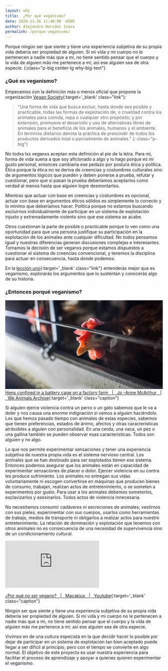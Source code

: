 ```yaml
---
layout: why
title:  ¿Por qué veganismo?
date: 2020-11-26 11:48:00 -0500
author: Alejandro Narváez Isaza
permalink: /porque-veganismo/
---
```

Porque ningún ser que siente y tiene una experiencia subjetiva de su propia vida debería ser propiedad de alguien. Si mi vida y mi cuerpo no le pertenecen a nadie más que a mi, no tiene sentido pensar que el cuerpo y la vida de alguien más me pertenece a mi; así ese alguien sea de otra especie.
{:class="p-big center-lg why-big-text"}

### ¿Qué es veganismo?

Empecemos con la definición más o menos oficial que propone la organización [Vegan Society](https://www.vegansociety.com/go-vegan/definition-veganism){:target='_blank' class="link"}:

> "Una forma de vida que busca excluir, hasta donde sea posible y practicable, todas las formas de explotación de, o crueldad contra los animales para comida, ropa o cualquier otro propósito; y por extensión, promueve el desarrollo y uso de alternativas libres de animales para el beneficio de los animales, humanos y el ambiente. En términos dietarios denota la práctica de prescindir de todos los productos derivados total o parcialmente de animales."
{: class="p-big"}

No todxs lxs veganxs aceptan esta definición al pie de la letra. Para mi, forma de vida suena a que soy aficionado a algo y lo hago porque es mi gusto personal, entonces cambiaría ese pedazo por postura ética y política. Ética porque la ética no se deriva de creencias y costumbres culturales sino de argumentos lógicos que pueden y deben ponerse a prueba, refutar y cuestionar, pero que si pasan la prueba deberíamos aceptarlos como verdad al menos hasta que alguien logre desmontarlos.

Mientras que actuar con base en creencias y costumbres es opcional, actuar con base en argumentos éticos sólidos es simplemente lo correcto y lo mínimo que deberíamos hacer. Política porque no estamos buscando excluirnos individualmente de participar en un sistema de explotación injusto y extremadamente violento sino que ese sistema se acabe.

Otros cuestionan la parte de posible o practicable porque lo ven como una oportunidad para que una persona justifique su participación en la explotación de los animales ante cualquier dificultad. No todos pensamos igual y nuestras diferencias generan discusiones complejas e interesantes. Tomamos la decisión de ser veganxs porque estamos dispuestos a cuestionar el sistema de creencias convencional, y tenemos la disciplina para actuar en consecuencia, hasta donde podemos.

En la [lección uno](#){:target='_blank' class="link"} entenderás mejor que es veganismo, explorarás los argumentos que lo sustentan y conocerás algo de su historia.

### ¿Entonces porqué veganismo?

![Gallina en una granja industrial &#124; Jo -Anne McArthur &#124; We Animals archive](/assets/images/why-veganism-article.jpg)
[Hens confined in a battery cage on a factory farm &nbsp; &#124; &nbsp; Jo -Anne McArthur &nbsp; &#124; &nbsp; We Animals Archive](https://www.weanimalsarchive.org/#/gallery/40;imageid=4158){:target='_blank' class="caption"}


Si alguien ejerce violencia contra un perro o un gato sabemos que le va a doler y nos causa una enorme indignación si vemos a alguien haciéndolo. Los que hemos pasado tiempo con animales de estas especies, sabemos que tienen preferencias, estados de ánimo, afectos y otras características atribuibles a alguien con personalidad. En una cerda, una vaca, un pez o una gallina también se pueden observar esas características. Todos son alguien y no algo.

Lo que nos permite experimentar sensaciones y tener una experiencia subjetiva de nuestra propia vida es el sistema nervioso central. Los animales que se han destinado para ser explotados tienen ese sistema. Entonces podemos asegurar que los animales están en capacidad de experimentar sensaciones de placer o dolor. Ejercer violencia en su contra les produce sufrimiento. Los animales no entregan sus vidas voluntariamente ni escogen convertirse en máquinas que producen bienes de consumo, trabajan, realizan actos de entretenimiento, o se someten a experimentos por gusto. Para usar a los animales debemos someterlos, esclavizarlos y asesinarlos. Todos actos de violencia innecesaria.

No necesitamos consumir cadáveres ni secreciones de animales, vestirnos con sus pieles, experimentar con sus cuerpos, usarlos como herramientas de trabajo, medios de transporte ni obligarlos a realizar actos para nuestro entretenimiento. La relación de dominación y explotación que tenemos con otros animales no es consecuencia de una necesidad de supervivencia sino de un condicionamiento cultural.

<div class="video-wrapper">
  <iframe src="https://www.youtube.com/embed/m2dtEhHxpXA" frameborder="0" allow="accelerometer; autoplay; clipboard-write; encrypted-media; gyroscope; picture-in-picture" allowfullscreen></iframe>
</div>

[¿Por qué no ser vegano? &nbsp; &#124; &nbsp; Macakiux &nbsp; &#124; &nbsp; Youtube](https://www.youtube.com/watch?v=m2dtEhHxpXA){:target='_blank' class="caption"}

Ningún ser que siente y tiene una experiencia subjetiva de su propia vida debería ser propiedad de alguien. Si mi vida y mi cuerpo no le pertenecen a nadie más que a mi, no tiene sentido pensar que el cuerpo y la vida de alguien más me pertenece a mi; así ese alguien sea de otra especie.

Vivimos en de una cultura especista en la que decidir hacer lo posible por dejar de participar en un sistema de explotación tan bien aceptado puede llegar a ser difícil al principio, pero con el tiempo se convierte en algo normal. El objetivo de este proyecto es usar nuestra experiencia para facilitar el proceso de aprendizaje y apoyar a quienes quieren experimentar el veganismo.
